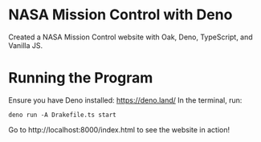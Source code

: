 # NASA Mission Control with Deno
Created a NASA Mission Control website with Oak, Deno, TypeScript, and Vanilla JS.

# Running the Program
Ensure you have Deno installed: https://deno.land/
In the terminal, run: 
```
deno run -A Drakefile.ts start
```
Go to http://localhost:8000/index.html to see the website in action!

